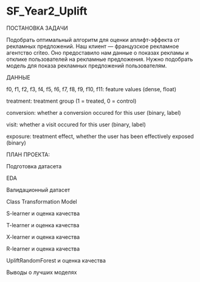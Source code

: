 # SF_Year2_Uplift

ПОСТАНОВКА ЗАДАЧИ

Подобрать оптимальный алгоритм для оценки аплифт-эффекта от рекламных предложений. 
Наш клиент — французское рекламное агентство criteo. Оно предоставило нам данные о показах рекламы
и отклике пользователей на рекламные предложения. Нужно подобрать модель для показа рекламных предложений пользователям.

ДАННЫЕ

f0, f1, f2, f3, f4, f5, f6, f7, f8, f9, f10, f11: feature values (dense, float)

treatment: treatment group (1 = treated, 0 = control)

conversion: whether a conversion occured for this user (binary, label)

visit: whether a visit occured for this user (binary, label)

exposure: treatment effect, whether the user has been effectively exposed (binary)


ПЛАН ПРОЕКТА:

Подготовка датасета

EDA

Валидационный датасет

Class Transformation Model

S-learner и оценка качества

T-learner и оценка качества

X-learner и оценка качества

R-learner и оценка качества

UpliftRandomForest и оценка качества

Выводы о лучших моделях
